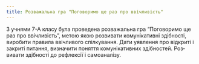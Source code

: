 ```yaml
---
title: Розважальна гра "Поговоримо ще раз про ввічливість"
---
```


З учнями 7-А класу була проведена розважальна гра “Поговоримо ще раз про ввічливість”, метою якою розвивати комунікативні здібності, виробити правила ввічливого спілкування. Дати уявлення про відкриті і закриті питання, визначити поняття комунікативних здібностей. Роз­вивати здібності до рефлексії і самоаналізу.

<slideshow id="_/72157650017930737" />
